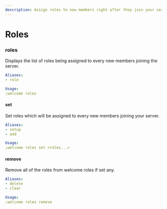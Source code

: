 ```yaml
---
description: Assign roles to new members right after they join your server.
---
```


# Roles

### roles

Displays the list of roles being assigned to every new members joining the server.

```yaml
Aliases:
- role

Usage:
;welcome roles
```

#### set

Set roles which will be assigned to every new members joining your server.

```yaml
Aliases:
- setup
- add

Usage:
;welcome roles set <roles...>
```

#### remove

Remove all of the roles from welcome roles if set any.

```yaml
Aliases:
- delete
- clear

Usage:
;welcome roles remove
```

